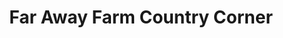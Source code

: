 ---
title: "Far Away Farm Country Corner"
url: /glenmoore/far-away-farm-country-corner/
shop: bakery
---